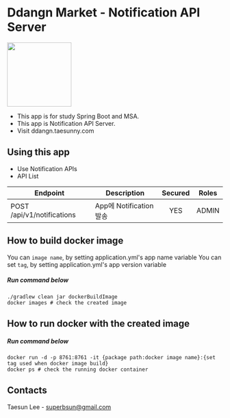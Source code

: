 

# Ddangn Market - Notification API Server

<img src="https://miro.medium.com/max/700/1*InTRJNvyco3ZAjYdiKYmzw.jpeg" width="150">

- This app is for study Spring Boot and MSA.
- This app is Notification API Server.
- Visit ddangn.taesunny.com

## Using this app
- Use Notification APIs
- API List

| Endpoint | Description | Secured | Roles |
|--|--|:--:|--|
| POST /api/v1/notifications | App에 Notification 발송  | YES | ADMIN |

## How to build docker image
You can `image name`, by setting application.yml's app name variable
You can set `tag`, by setting application.yml's app version variable
##### Run command below
```
./gradlew clean jar dockerBuildImage
docker images # check the created image
```

## How to run docker with the created image

##### Run command below
```
docker run -d -p 8761:8761 -it {package path:docker image name}:{set tag used when docker image build}  
docker ps # check the running docker container
```

## Contacts

Taesun Lee - superbsun@gmail.com
